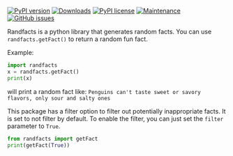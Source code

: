 [![PyPI version](https://badge.fury.io/py/randfacts.svg)](https://badge.fury.io/py/randfacts)
[![Downloads](https://pepy.tech/badge/randfacts)](https://pepy.tech/project/randfacts)
[![PyPI license](https://img.shields.io/pypi/l/ansicolortags.svg)](https://pypi.python.org/pypi/ansicolortags/)
[![Maintenance](https://img.shields.io/badge/Maintained%3F-yes-green.svg)](https://GitHub.com/TabulateJarl8/randfacts/graphs/commit-activity)
[![GitHub issues](https://img.shields.io/github/issues/TabulateJarl8/randfacts.svg)](https://GitHub.com/TabulateJarl8/randfacts/issues/)


Randfacts is a python library that generates random facts. You can use ```randfacts.getFact()``` to return a random fun fact.

Example:
```python
import randfacts
x = randfacts.getFact()
print(x)
```
will print a random fact like:
```Penguins can't taste sweet or savory flavors, only sour and salty ones```

This package has a filter option to filter out potentially inappropriate facts. It is set to not filter by default. To enable the filter, you can just set the `filter` parameter to `True`.
```python
from randfacts import getFact
print(getFact(True))
```